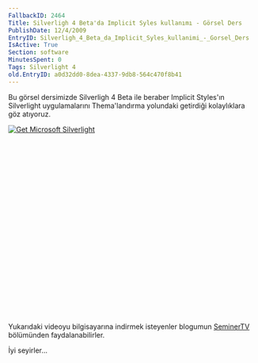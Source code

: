 ```yaml
---
FallbackID: 2464
Title: Silverligh 4 Beta'da Implicit Syles kullanımı - Görsel Ders
PublishDate: 12/4/2009
EntryID: Silverligh_4_Beta_da_Implicit_Syles_kullanimi_-_Gorsel_Ders
IsActive: True
Section: software
MinutesSpent: 0
Tags: Silverlight 4
old.EntryID: a0d32dd0-8dea-4337-9db8-564c470f8b41
---
```

Bu görsel dersimizde Silverligh 4 Beta ile beraber Implicit Styles'ın
Silverlight uygulamalarını Thema'landırma yolundaki getirdiği
kolaylıklara göz atıyoruz.

<div style="width:512px;height:384px;">

[![Get Microsoft
Silverlight](http://go2.microsoft.com/fwlink/?LinkId=108181)](http://go2.microsoft.com/fwlink/?LinkID=124807)

</div>

Yukarıdaki videoyu bilgisayarına indirmek isteyenler blogumun
[SeminerTV](http://daron.yondem.com/tr/formatpage.aspx?path=seminertv.format.html#GorselDersler)
bölümünden faydalanabilirler.

İyi seyirler...


